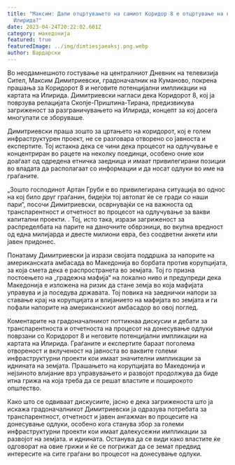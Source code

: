 ```yaml
---
title: "Максим: Дали отцртувањето на самиот Коридор 8 е отцртување на картата на
  Илирида?"
date: 2023-04-24T20:22:02.601Z
category: македонија
featured: true
featuredImage: ../img/dimtiesjaeaksj.png.webp
author: Вардарски
---
```


Во неодамнешното гостување на централниот Дневник на телевизија Сител, Максим Димитриевски, градоначалник на Куманово, покрена прашања за Коридорот 8 и неговите потенцијални импликации на картата на Илирида. Димитриевски нагласи дека Коридорот 8, кој ја поврзува релацијата Скопје-Приштина-Тирана, предизвикува загриженост за разграничувањето на Илирида, концепт за кој досега многупати се зборуваше.

Димитриевски праша зошто за цртањето на коридорот, кој е голем инфраструктурен проект, не се разговара отворено со јавноста и експертите. Тој истакна дека се чини дека процесот на одлучување е концентриран во рацете на неколку поединци, особено оние кои доаѓаат од одредена етничка заедница и имаат привилегирани позиции во владата да располагаат со информации и да носат одлуки во име на граѓаните.

„Зошто господинот Артан Груби е во привилегирана ситуација во однос на кој било друг граѓанин, бидејќи тој автопат ќе се гради со наши пари“, посочи Димитриевски, осврнувајќи се на важноста од транспарентност и отчетност во процесот на одлучување за вакви капитални проекти. . Тој, исто така, изрази загриженост за распределбата на парите на даночните обврзници, во вкупна вредност од една милијарда и двесте милиони евра, без соодветни анкети или јавен придонес.

Понатаму Димитриевски ја изрази својата поддршка за напорите на американската амбасада во Македонија во борбата против корупцијата, за која смета дека е распространета во земјата. Тој го призна постоењето на „градежна мафија“ на локално ниво и предупреди дека Македонија е изложена на ризик да стане земја во која мафијата управува и ја поседува државата. Тој повика на заеднички напори за ставање крај на корупцијата и влијанието на мафијата во земјата и ги пофали напорите на американскиот амбасадор во овој поглед.

Коментарите на градоначалникот поттикнаа дискусии и дебати за транспарентноста и отчетноста на процесот на донесување одлуки поврзани со Коридорот 8 и неговите потенцијални импликации на картата на Илирида. Граѓаните и експертите бараат поголема отвореност и вклученост на јавноста во ваквите големи инфраструктурни проекти кои имаат значителни импликации за иднината на земјата. Прашањето на корупцијата во Македонија и нејзиното влијание врз управувањето и развојот продолжува да биде итна грижа на која треба да се решат властите и поширокото општество.

Како што се одвиваат дискусиите, јасно е дека загриженоста што ја искажа градоначалникот Димитриевски ја одразува потребата за транспарентност, отчетност и јавен ангажман во процесите на донесување одлуки, особено кога станува збор за големи инфраструктурни проекти кои имаат далекусежни импликации за развојот на земјата. и иднината. Останува да се види како властите ќе одговорат на овие грижи и ќе се погрижат да се земат предвид интересите на сите граѓани во процесот на донесување одлуки.
